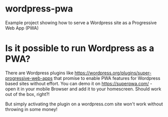 # wordpress-pwa
Example project showing how to serve a Wordpress site as a Progressive Web App (PWA)


# Is it possible to run Wordpress as a PWA?

There are Wordpress plugins like https://wordpress.org/plugins/super-progressive-web-apps that promise to enable PWA features for Wordpress based sites without effort. You can demo it on https://superpwa.com/ - open it in your mobile Browser and add it to your homescreen. Should work out of the box, right?!

But simply activating the plugin on a wordpress.com site won't work without throwing in some money!